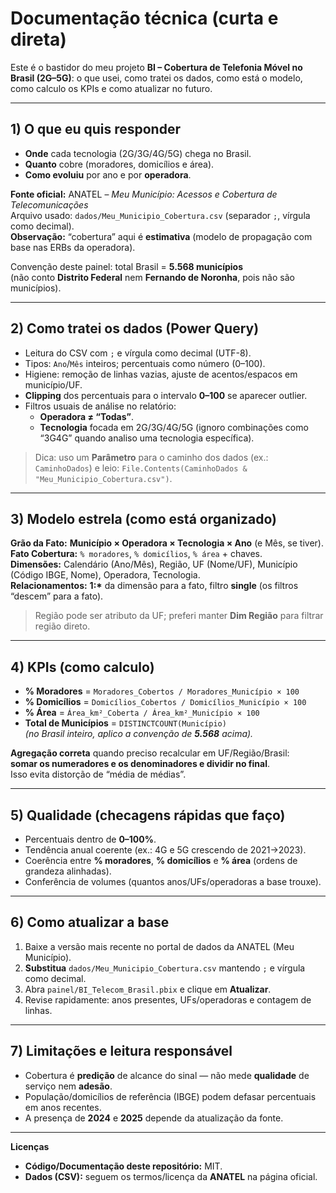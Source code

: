 # Documentação técnica (curta e direta)

Este é o bastidor do meu projeto **BI – Cobertura de Telefonia Móvel no Brasil (2G–5G)**:
o que usei, como tratei os dados, como está o modelo, como calculo os KPIs e como atualizar no futuro.

---

## 1) O que eu quis responder
- **Onde** cada tecnologia (2G/3G/4G/5G) chega no Brasil.
- **Quanto** cobre (moradores, domicílios e área).
- **Como evoluiu** por ano e por **operadora**.

**Fonte oficial:** ANATEL – *Meu Município: Acessos e Cobertura de Telecomunicações*  
Arquivo usado: `dados/Meu_Municipio_Cobertura.csv` (separador `;`, vírgula como decimal).  
**Observação:** “cobertura” aqui é **estimativa** (modelo de propagação com base nas ERBs da operadora).

Convenção deste painel: total Brasil = **5.568 municípios**  
(não conto **Distrito Federal** nem **Fernando de Noronha**, pois não são municípios).

---

## 2) Como tratei os dados (Power Query)
- Leitura do CSV com `;` e vírgula como decimal (UTF-8).
- Tipos: `Ano`/`Mês` inteiros; percentuais como número (0–100).
- Higiene: remoção de linhas vazias, ajuste de acentos/espacos em município/UF.
- **Clipping** dos percentuais para o intervalo **0–100** se aparecer outlier.
- Filtros usuais de análise no relatório:
  - **Operadora ≠ “Todas”**.
  - **Tecnologia** focada em 2G/3G/4G/5G (ignoro combinações como “3G4G” quando analiso uma tecnologia específica).

> Dica: uso um **Parâmetro** para o caminho dos dados (ex.: `CaminhoDados`) e leio:
> `File.Contents(CaminhoDados & "Meu_Municipio_Cobertura.csv")`.

---

## 3) Modelo estrela (como está organizado)
**Grão da Fato:** **Município × Operadora × Tecnologia × Ano** (e Mês, se tiver).  
**Fato Cobertura:** `% moradores`, `% domicílios`, `% área` + chaves.  
**Dimensões:** Calendário (Ano/Mês), Região, UF (Nome/UF), Município (Código IBGE, Nome), Operadora, Tecnologia.  
**Relacionamentos:** **1:\*** da dimensão para a fato, filtro **single** (os filtros “descem” para a fato).

> Região pode ser atributo da UF; preferi manter **Dim Região** para filtrar região direto.

---

## 4) KPIs (como calculo)
- **% Moradores** = `Moradores_Cobertos / Moradores_Município × 100`
- **% Domicílios** = `Domicílios_Cobertos / Domicílios_Município × 100`
- **% Área** = `Área_km²_Coberta / Área_km²_Município × 100`
- **Total de Municípios** = `DISTINCTCOUNT(Município)`  
  *(no Brasil inteiro, aplico a convenção de **5.568** acima).*

**Agregação correta** quando preciso recalcular em UF/Região/Brasil:  
**somar os numeradores e os denominadores e dividir no final**.  
Isso evita distorção de “média de médias”.

---

## 5) Qualidade (checagens rápidas que faço)
- Percentuais dentro de **0–100%**.
- Tendência anual coerente (ex.: 4G e 5G crescendo de 2021→2023).
- Coerência entre **% moradores**, **% domicílios** e **% área** (ordens de grandeza alinhadas).
- Conferência de volumes (quantos anos/UFs/operadoras a base trouxe).

---

## 6) Como atualizar a base
1. Baixe a versão mais recente no portal de dados da ANATEL (Meu Município).
2. **Substitua** `dados/Meu_Municipio_Cobertura.csv` mantendo `;` e vírgula como decimal.
3. Abra `painel/BI_Telecom_Brasil.pbix` e clique em **Atualizar**.
4. Revise rapidamente: anos presentes, UFs/operadoras e contagem de linhas.

---

## 7) Limitações e leitura responsável
- Cobertura é **predição** de alcance do sinal — não mede **qualidade** de serviço nem **adesão**.
- População/domicílios de referência (IBGE) podem defasar percentuais em anos recentes.
- A presença de **2024** e **2025** depende da atualização da fonte.

---

**Licenças**  
- **Código/Documentação deste repositório:** MIT.  
- **Dados (CSV):** seguem os termos/licença da **ANATEL** na página oficial.
